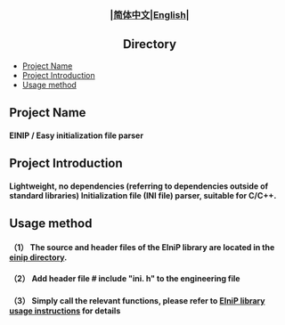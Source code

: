 ### <div align="center">|[简体中文](../../README.md)|[English](README_en.md)|</div>

## <div align="center">Directory</div>
- [Project Name](#project-name)
- [Project Introduction](#project-introduction)
- [Usage method](#usage-method)

## Project Name
#### EINIP / Easy initialization file parser

## Project Introduction
#### Lightweight, no dependencies (referring to dependencies outside of standard libraries) Initialization file (INI file) parser, suitable for C/C++.

## Usage method
#### （1） The source and header files of the EIniP library are located in the [einip directory](../../einip/).
#### （2） Add header file # include "ini. h" to the engineering file
#### （3） Simply call the relevant functions, please refer to [EIniP library usage instructions](EIniP_en.md) for details